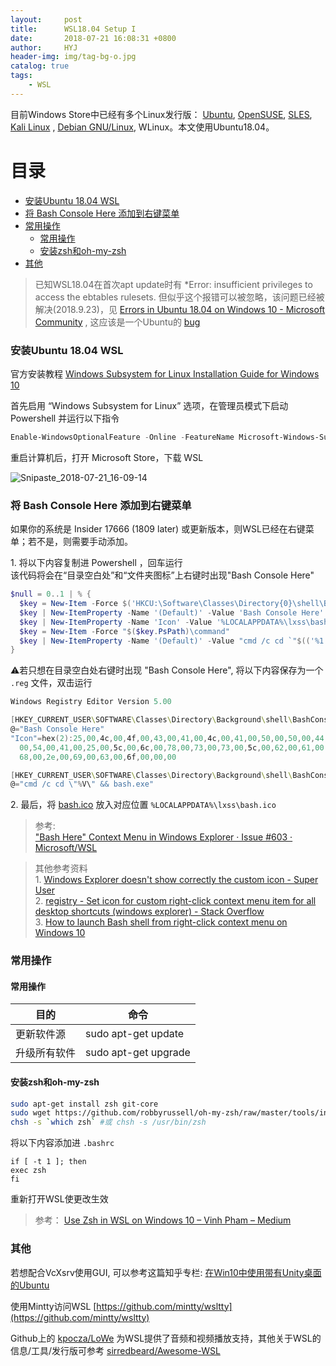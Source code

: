 ```yaml
---
layout:     post
title:      WSL18.04 Setup I
date:       2018-07-21 16:08:31 +0800
author:     HYJ
header-img: img/tag-bg-o.jpg
catalog: true
tags:
    - WSL
---
```


 <!-- more --> 

目前Windows Store中已经有多个Linux发行版： [Ubuntu](https://www.microsoft.com/store/p/ubuntu/9nblggh4msv6), [OpenSUSE](https://www.microsoft.com/store/apps/9njvjts82tjx), [SLES](https://www.microsoft.com/store/apps/9p32mwbh6cns), [Kali Linux](https://www.microsoft.com/store/apps/9PKR34TNCV07)  , [Debian GNU/Linux](https://www.microsoft.com/store/apps/9MSVKQC78PK6), WLinux。本文使用Ubuntu18.04。

<!-- TOC -->
# 目录
- [安装Ubuntu 18.04 WSL](#安装ubuntu-1804-wsl)
- [将 Bash Console Here 添加到右键菜单](#将-bash-console-here-添加到右键菜单)
- [常用操作](#常用操作)
    - [常用操作](#常用操作-1)
    - [安装zsh和oh-my-zsh](#安装zsh和oh-my-zsh)
- [其他](#其他)

<!-- /TOC -->

> 已知WSL18.04在首次apt update时有 *Error: insufficient privileges to access the ebtables rulesets. 但似乎这个报错可以被忽略，该问题已经被解决(2018.9.23)，见 [Errors in Ubuntu 18.04 on Windows 10 - Microsoft Community](https://answers.microsoft.com/en-us/windows/forum/windows_10-windows_install/errors-in-ubuntu-1804-on-windows-10/fe349f3d-3d58-4d90-9f8f-c14d7c12af8b) , 这应该是一个Ubuntu的 [bug](https://bugs.launchpad.net/ubuntu/+source/ebtables/+bug/1774120)

### 安装Ubuntu 18.04 WSL
官方安装教程 [Windows Subsystem for Linux Installation Guide for Windows 10](https://docs.microsoft.com/en-us/windows/wsl/install-win10)

首先启用 “Windows Subsystem for Linux” 选项，在管理员模式下启动 Powershell 并运行以下指令

```powershell
Enable-WindowsOptionalFeature -Online -FeatureName Microsoft-Windows-Subsystem-Linux
```

重启计算机后，打开 Microsoft Store，下载 WSL

![Snipaste_2018-07-21_16-09-14](https://huyinjiexyz-1251543717.cos.ap-shanghai.myqcloud.com/source/_posts/WSL18-04-Setup/Snipaste_2018-07-21_16-09-14.png)


### 将 Bash Console Here 添加到右键菜单

如果你的系统是 Insider 17666 (1809 later) 或更新版本，则WSL已经在右键菜单；若不是，则需要手动添加。

1\. 将以下内容复制进 Powershell ，回车运行  
该代码将会在“目录空白处”和“文件夹图标”上右键时出现"Bash Console Here"

```powershell
$null = 0..1 | % {
  $key = New-Item -Force $('HKCU:\Software\Classes\Directory{0}\shell\BashConsoleHere' -f ('', '\Background')[$_])
  $key | New-ItemProperty -Name '(Default)' -Value 'Bash Console Here' -Type String
  $key | New-ItemProperty -Name 'Icon' -Value '%LOCALAPPDATA%\lxss\bash.ico' -Type ExpandString
  $key = New-Item -Force "$($key.PsPath)\command"
  $key | New-ItemProperty -Name '(Default)' -Value "cmd /c cd `"$(('%1', '%V')[$_])`" && bash.exe" -Type String
}
```

⚠若只想在目录空白处右键时出现 "Bash Console Here", 将以下内容保存为一个 `.reg` 文件，双击运行

```powershell
Windows Registry Editor Version 5.00

[HKEY_CURRENT_USER\SOFTWARE\Classes\Directory\Background\shell\BashConsoleHere]
@="Bash Console Here"
"Icon"=hex(2):25,00,4c,00,4f,00,43,00,41,00,4c,00,41,00,50,00,50,00,44,00,41,\
  00,54,00,41,00,25,00,5c,00,6c,00,78,00,73,00,73,00,5c,00,62,00,61,00,73,00,\
  68,00,2e,00,69,00,63,00,6f,00,00,00

[HKEY_CURRENT_USER\SOFTWARE\Classes\Directory\Background\shell\BashConsoleHere\command]
@="cmd /c cd \"%V\" && bash.exe"
```

2\. 最后，将 [bash.ico](https://www.dropbox.com/s/9rfkst6gxd8bw1u/bash.ico?dl=0) 放入对应位置 `%LOCALAPPDATA%\lxss\bash.ico` 

> 参考:  
>["Bash Here" Context Menu in Windows Explorer · Issue #603 · Microsoft/WSL](https://github.com/Microsoft/WSL/issues/603#issuecomment-395523617)


> 其他参考资料  
> 1\. [Windows Explorer doesn't show correctly the custom icon - Super User](https://superuser.com/questions/690249/windows-explorer-doesnt-show-correctly-the-custom-icon)  
> 2\. [registry - Set icon for custom right-click context menu item for all desktop shortcuts (windows explorer) - Stack Overflow](https://stackoverflow.com/questions/3681032/set-icon-for-custom-right-click-context-menu-item-for-all-desktop-shortcuts-win)  
> 3\. [How to launch Bash shell from right-click context menu on Windows 10](https://www.windowscentral.com/how-launch-bash-shell-right-click-context-menu-windows-10)

### 常用操作

#### 常用操作

| 目的     | 命令                   |
|--------|----------------------|
| 更新软件源  | sudo apt-get update  |
| 升级所有软件 | sudo apt-get upgrade |


#### 安装zsh和oh-my-zsh
```bash
sudo apt-get install zsh git-core
sudo wget https://github.com/robbyrussell/oh-my-zsh/raw/master/tools/install.sh -O - | zsh
chsh -s `which zsh` #或 chsh -s /usr/bin/zsh
```

将以下内容添加进 `.bashrc`
```
if [ -t 1 ]; then
exec zsh
fi
```
重新打开WSL使更改生效

> 参考： [Use Zsh in WSL on Windows 10 – Vinh Pham – Medium](https://medium.com/@uniqvinh/use-zsh-in-wsl-on-windows-10-5d439a749c4c)


### 其他
若想配合VcXsrv使用GUI, 可以参考这篇知乎专栏: [在Win10中使用带有Unity桌面的Ubuntu](https://zhuanlan.zhihu.com/p/37643715?utm_source=ZHShareTargetIDMore&utm_medium=social&utm_oi=27258127384576)

使用Mintty访问WSL [https://github.com/mintty/wsltty](https://github.com/mintty/wsltty)

Github上的 [kpocza/LoWe](https://github.com/kpocza/LoWe) 为WSL提供了音频和视频播放支持，其他关于WSL的信息/工具/发行版可参考 [sirredbeard/Awesome-WSL](https://github.com/sirredbeard/Awesome-WSL)